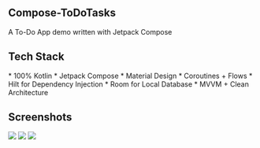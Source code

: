 <h2> Compose-ToDoTasks </h2>
A To-Do App demo written with Jetpack Compose

<h2> Tech Stack </h2>
* 100% Kotlin
* Jetpack Compose
* Material Design
* Coroutines + Flows
* Hilt for Dependency Injection
* Room for Local Database 
* MVVM + Clean Architecture

<h2> Screenshots </h2>
<img src="https://github.com/cevlikalprn/Compose-ToDoTasks/assets/74617424/31d7d406-7904-4ee4-8249-589f2c00874e"/>
<img src="https://github.com/cevlikalprn/Compose-ToDoTasks/assets/74617424/9a5d97ac-3932-4ff1-be9e-7d555ec30a13"/>
<img src="https://github.com/cevlikalprn/Compose-ToDoTasks/assets/74617424/ac2dc919-b879-4782-8771-7c56122f70f0"/>
